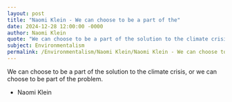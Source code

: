 ```yaml
---
layout: post
title: "Naomi Klein - We can choose to be a part of the"
date: 2024-12-28 12:00:00 -0000
author: Naomi Klein
quote: "We can choose to be a part of the solution to the climate crisis, or we can choose to be part of the problem."
subject: Environmentalism
permalink: /Environmentalism/Naomi Klein/Naomi Klein - We can choose to be a part of the
---
```


We can choose to be a part of the solution to the climate crisis, or we can choose to be part of the problem.

- Naomi Klein
